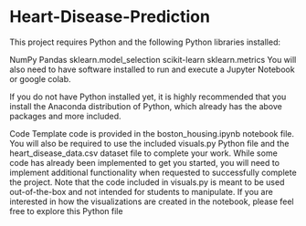 # Heart-Disease-Prediction
This project requires Python and the following Python libraries installed:

NumPy
Pandas
sklearn.model_selection
scikit-learn
sklearn.metrics
You will also need to have software installed to run and execute a Jupyter Notebook or google colab.

If you do not have Python installed yet, it is highly recommended that you install the Anaconda distribution of Python, which already has the above packages and more included.

Code
Template code is provided in the boston_housing.ipynb notebook file. You will also be required to use the included visuals.py Python file and the heart_disease_data.csv dataset file to complete your work. While some code has already been implemented to get you started, you will need to implement additional functionality when requested to successfully complete the project. Note that the code included in visuals.py is meant to be used out-of-the-box and not intended for students to manipulate. If you are interested in how the visualizations are created in the notebook, please feel free to explore this Python file
